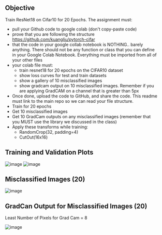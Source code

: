 Objective
---------

Train ResNet18 on Cifar10 for 20 Epochs. The assignment must:
- pull your Github code to google colab (don't copy-paste code)
- prove that you are following the structure https://github.com/kuangliu/pytorch-cifar 
- that the code in your google collab notebook is NOTHING.. barely anything. There should not be any function or class that you can define in your Google Colab Notebook. Everything must be imported from all of your other files
- your colab file must:
  - train resnet18 for 20 epochs on the CIFAR10 dataset
  - show loss curves for test and train datasets
  - show a gallery of 10 misclassified images
  - show gradcam output on 10 misclassified images. Remember if you are applying GradCAM on a channel that is greater than 5px
- Once done, upload the code to GitHub, and share the code. This readme must link to the main repo so we can read your file structure. 
- Train for 20 epochs
- Get 10 misclassified images
- Get 10 GradCam outputs on any misclassified images (remember that you MUST use the library we discussed in the class)
- Apply these transforms while training:
  - RandomCrop(32, padding=4)
  - CutOut(16x16)
  
 Training and Validation Plots
 ----------------------------
![image](https://user-images.githubusercontent.com/10797988/218083088-501ecbf3-d464-4547-9027-da33d11c46a0.png)
![image](https://user-images.githubusercontent.com/10797988/218083153-9c4d6482-0ac3-4876-99d0-76c685b6a788.png)

Misclassified Images (20)
--------------------
![image](https://user-images.githubusercontent.com/10797988/218083378-b708ebfe-cfde-4270-83e0-cd74de5f0444.png)

GradCan Output for Misclassified Images (20)
------------------------------------
Least Number of Pixels for Grad Cam = 8

![image](https://user-images.githubusercontent.com/10797988/218083551-a9799d93-956a-49df-8402-53b5be7b257c.png)
